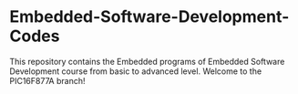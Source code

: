 # Embedded-Software-Development-Codes
This repository contains the Embedded programs of Embedded Software Development course from basic to advanced level.
Welcome to the PIC16F877A branch!
